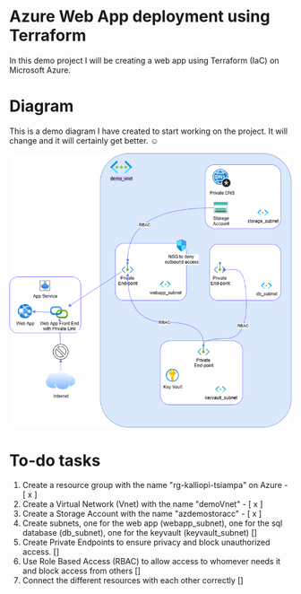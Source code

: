 # Azure Web App deployment using Terraform
In this demo project I will be creating a web app using Terraform (IaC) on Microsoft Azure. 

# Diagram
This is a demo diagram I have created to start working on the project. It will change and it will certainly get better. ☺️


![Project Diagram](diagram/infra.png)

# To-do tasks 
1. Create a resource group with the name "rg-kalliopi-tsiampa" on Azure - [ x ]
2. Create a Virtual Network (Vnet) with the name "demoVnet" - [ x ]
3. Create a Storage Account with the name "azdemostoracc" - [ x ]
4. Create subnets, one for the web app (webapp_subnet), one for the sql database (db_subnet), one for the keyvault (keyvault_subnet) []
5. Create Private Endpoints to ensure privacy and block unauthorized access. []
6. Use Role Based Access (RBAC) to allow access to whomever needs it and block access from others []
7. Connect the different resources with each other correctly []




